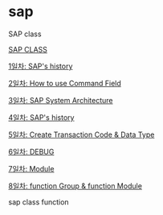 # sap
SAP class


[SAP CLASS](https://www.notion.so/SAP-25cb51992ee246d2be260959de4bcbae)

[1일차: SAP's history](https://www.notion.so/1-3-2-7498e2fa30694f899972797a774fd646)

[2일차: How to use Command Field](https://www.notion.so/2-3-3-d8e0e7691cba4ae79479f68ab61e9785)

[3일차: SAP System Architecture](https://www.notion.so/3-3-7-a2d37e7fcd8d400c88e1f19078548c7a)

[4일차: SAP's history](https://www.notion.so/4-3-8-81f6f3280fa24a748dcdaf9831b51eed)

[5일차: Create Transaction Code & Data Type](https://www.notion.so/5-3-10-d8e7ebf572204d09ae7844a6f732d7cf)

[6일차: DEBUG](https://www.notion.so/6-3-14-15ea894c271540bca084c8fd28cf7da4)

[7일차: Module](https://www.notion.so/7-0835b54e67944cd5aa897de154ac80f7)

[8일차: function Group & function Module](https://www.notion.so/8-0b9b1282d13b4d319b20ca9dd9690f94)

sap class function

  
